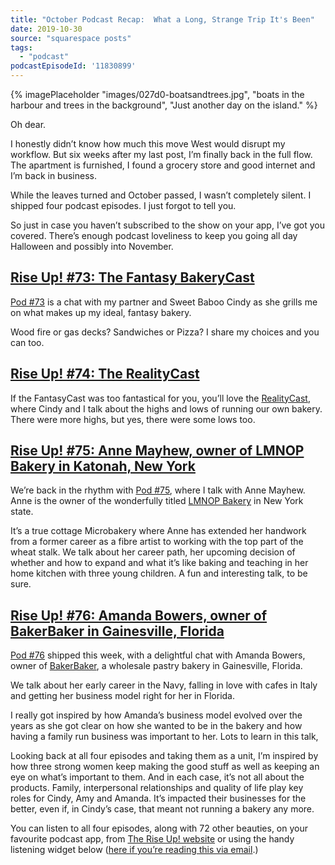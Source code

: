 ```yaml
---
title: "October Podcast Recap:  What a Long, Strange Trip It's Been"
date: 2019-10-30
source: "squarespace posts"
tags: 
  - "podcast"
podcastEpisodeId: '11830899'
---
```


{% imagePlaceholder "images/027d0-boatsandtrees.jpg", "boats in the harbour and trees in the background", "Just another day on the island." %}
 

Oh dear.

I honestly didn’t know how much this move West would disrupt my workflow. But six weeks after my last post, I’m finally back in the full flow. The apartment is furnished, I found a grocery store and good internet and I’m back in business.

While the leaves turned and October passed, I wasn’t completely silent. I shipped four podcast episodes. I just forgot to tell you.

So just in case you haven’t subscribed to the show on your app, I’ve got you covered. There’s enough podcast loveliness to keep you going all day Halloween and possibly into November.

## [Rise Up! #73: The Fantasy BakeryCast](http://riseuppod.com/rise-up-73-the-fantasy-bakerycast)

[Pod #73](http://riseuppod.com/rise-up-73-the-fantasy-bakerycast) is a chat with my partner and Sweet Baboo Cindy as she grills me on what makes up my ideal, fantasy bakery.

Wood fire or gas decks? Sandwiches or Pizza? I share my choices and you can too.

## [Rise Up! #74: The RealityCast](http://riseuppod.com/rise-up-74-the-realitycast)

If the FantasyCast was too fantastical for you, you’ll love the [RealityCast](http://riseuppod.com/rise-up-74-the-realitycast), where Cindy and I talk about the highs and lows of running our own bakery. There were more highs, but yes, there were some lows too.

## [Rise Up! #75: Anne Mayhew, owner of LMNOP Bakery in Katonah, New York](http://riseuppod.com/rise-up-75-anne-mayhew)

We’re back in the rhythm with [Pod #75](http://riseuppod.com/rise-up-75-anne-mayhew), where I talk with Anne Mayhew. Anne is the owner of the wonderfully titled [LMNOP Bakery](https://www.lmnopbakery.com/) in New York state.

It’s a true cottage Microbakery where Anne has extended her handwork from a former career as a fibre artist to working with the top part of the wheat stalk. We talk about her career path, her upcoming decision of whether and how to expand and what it’s like baking and teaching in her home kitchen with three young children. A fun and interesting talk, to be sure.

## [Rise Up! #76: Amanda Bowers, owner of BakerBaker in Gainesville, Florida](http://riseuppod.com/rise-up-76-amanda-bowers)

[Pod #76](http://riseuppod.com/rise-up-76-amanda-bowers) shipped this week, with a delightful chat with Amanda Bowers, owner of [BakerBaker](http://bakerbaker.net/), a wholesale pastry bakery in Gainesville, Florida.

We talk about her early career in the Navy, falling in love with cafes in Italy and getting her business model right for her in Florida.

I really got inspired by how Amanda’s business model evolved over the years as she got clear on how she wanted to be in the bakery and how having a family run business was important to her. Lots to learn in this talk,

Looking back at all four episodes and taking them as a unit, I’m inspired by how three strong women keep making the good stuff as well as keeping an eye on what’s important to them. And in each case, it’s not all about the products. Family, interpersonal relationships and quality of life play key roles for Cindy, Amy and Amanda. It’s impacted their businesses for the better, even if, in Cindy’s case, that meant not running a bakery any more.

You can listen to all four episodes, along with 72 other beauties, on your favourite podcast app, from [The Rise Up! website](http:/riseuppod.com) or using the handy listening widget below ([here if you’re reading this via email](/blog/october-podcast-update).)

